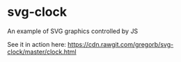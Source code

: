 # svg-clock
An example of SVG graphics controlled by JS

See it in action here: https://cdn.rawgit.com/gregorb/svg-clock/master/clock.html

